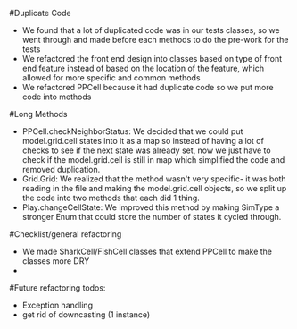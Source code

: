 #Duplicate Code
- We found that a lot of duplicated code was in our tests classes, so we went through and made before each methods to do the pre-work for the tests
- We refactored the front end design into classes based on type of front end feature instead of based on the location of the feature, which allowed for more specific and common methods
- We refactored PPCell because it had duplicate code so we put more code into methods

#Long Methods
- PPCell.checkNeighborStatus: We decided that we could put model.grid.cell states into it as a map so instead of having a lot of checks to see if the next state was already set, now we just have to check if the model.grid.cell is still in map which simplified the code and removed duplication.
- Grid.Grid: We realized that the method wasn't very specific- it was both reading in the file and making the model.grid.cell objects, so we split up the code into two methods that each did 1 thing.
- Play.changeCellState: We improved this method by making SimType a stronger Enum that could store the number of states it cycled through.

#Checklist/general refactoring
- We made SharkCell/FishCell classes that extend PPCell to make the classes more DRY
- 

#Future refactoring todos:
- Exception handling
- get rid of downcasting (1 instance)

